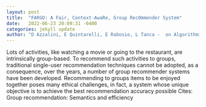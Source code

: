 ```yaml
---
layout: post
title:  "FARGO: A Fair, Context-AwaRe, Group RecOmmender System"
date:   2022-06-23 20:09:31 -0400
categories: jekyll update
author: "D Azzalini, E Quintarelli, E Rabosio, L Tanca -  on Algorithmic Bias in Search and , 2022"
---
```

Lots of activities, like watching a movie or going to the restaurant, are intrinsically group-based. To recommend such activities to groups, traditional single-user recommendation techniques cannot be adopted, as a consequence, over the years, a number of group recommender systems have been developed. Recommending to groups items to be enjoyed together poses many ethical challenges, in fact, a system whose unique objective is to achieve the best recommendation accuracy possible  Cites: Group recommendation: Semantics and efficiency
